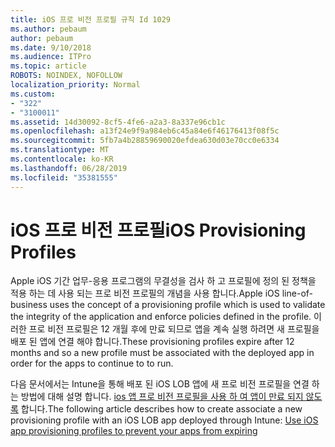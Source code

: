 ```yaml
---
title: iOS 프로 비전 프로필 규칙 Id 1029
ms.author: pebaum
author: pebaum
ms.date: 9/10/2018
ms.audience: ITPro
ms.topic: article
ROBOTS: NOINDEX, NOFOLLOW
localization_priority: Normal
ms.custom:
- "322"
- "3100011"
ms.assetid: 14d30092-8cf5-4fe6-a2a3-8a337e96cb1c
ms.openlocfilehash: a13f24e9f9a984eb6c45a84e6f46176413f08f5c
ms.sourcegitcommit: 5fb7a4b28859690020efdea630d03e70cc0e6334
ms.translationtype: MT
ms.contentlocale: ko-KR
ms.lasthandoff: 06/28/2019
ms.locfileid: "35381555"
---
```

# <a name="ios-provisioning-profiles"></a><span data-ttu-id="44883-102">iOS 프로 비전 프로필</span><span class="sxs-lookup"><span data-stu-id="44883-102">iOS Provisioning Profiles</span></span>

<span data-ttu-id="44883-103">Apple iOS 기간 업무-응용 프로그램의 무결성을 검사 하 고 프로필에 정의 된 정책을 적용 하는 데 사용 되는 프로 비전 프로필의 개념을 사용 합니다.</span><span class="sxs-lookup"><span data-stu-id="44883-103">Apple iOS line-of-business uses the concept of a provisioning profile which is used to validate the integrity of the application and enforce policies defined in the profile.</span></span> <span data-ttu-id="44883-104">이러한 프로 비전 프로필은 12 개월 후에 만료 되므로 앱을 계속 실행 하려면 새 프로필을 배포 된 앱에 연결 해야 합니다.</span><span class="sxs-lookup"><span data-stu-id="44883-104">These provisioning profiles expire after 12 months and so a new profile must be associated with the deployed app in order for the apps to continue to to run.</span></span>
  
<span data-ttu-id="44883-105">다음 문서에서는 Intune을 통해 배포 된 iOS LOB 앱에 새 프로 비전 프로필을 연결 하는 방법에 대해 설명 합니다. [ios 앱 프로 비전 프로필을 사용 하 여 앱이 만료 되지 않도록](https://docs.microsoft.com/intune/app-provisioning-profile-ios) 합니다.</span><span class="sxs-lookup"><span data-stu-id="44883-105">The following article describes how to create associate a new provisioning profile with an iOS LOB app deployed through Intune: [Use iOS app provisioning profiles to prevent your apps from expiring](https://docs.microsoft.com/intune/app-provisioning-profile-ios)</span></span>
  
